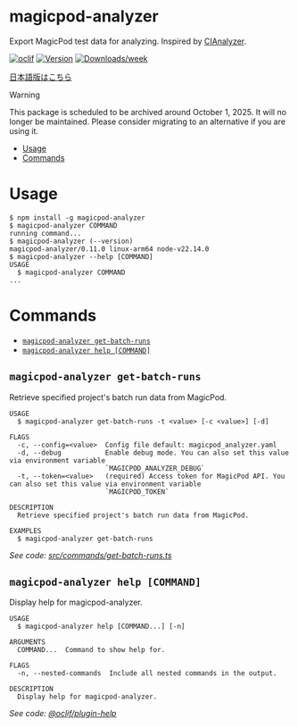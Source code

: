 magicpod-analyzer
=================

Export MagicPod test data for analyzing. Inspired by [CIAnalyzer](https://github.com/Kesin11/CIAnalyzer).

[![oclif](https://img.shields.io/badge/cli-oclif-brightgreen.svg)](https://oclif.io)
[![Version](https://img.shields.io/npm/v/magicpod-analyzer.svg)](https://npmjs.org/package/magicpod-analyzer)
[![Downloads/week](https://img.shields.io/npm/dw/magicpod-analyzer.svg)](https://npmjs.org/package/magicpod-analyzer)

[日本語版はこちら](./README.ja.md)

> [!WARNING]
> This package is scheduled to be archived around October 1, 2025. It will no longer be maintained. Please consider migrating to an alternative if you are using it.

<!-- toc -->
* [Usage](#usage)
* [Commands](#commands)
<!-- tocstop -->
# Usage
<!-- usage -->
```sh-session
$ npm install -g magicpod-analyzer
$ magicpod-analyzer COMMAND
running command...
$ magicpod-analyzer (--version)
magicpod-analyzer/0.11.0 linux-arm64 node-v22.14.0
$ magicpod-analyzer --help [COMMAND]
USAGE
  $ magicpod-analyzer COMMAND
...
```
<!-- usagestop -->
# Commands
<!-- commands -->
* [`magicpod-analyzer get-batch-runs`](#magicpod-analyzer-get-batch-runs)
* [`magicpod-analyzer help [COMMAND]`](#magicpod-analyzer-help-command)

## `magicpod-analyzer get-batch-runs`

Retrieve specified project's batch run data from MagicPod.

```
USAGE
  $ magicpod-analyzer get-batch-runs -t <value> [-c <value>] [-d]

FLAGS
  -c, --config=<value>  Config file default: magicpod_analyzer.yaml
  -d, --debug           Enable debug mode. You can also set this value via environment variable
                        `MAGICPOD_ANALYZER_DEBUG`
  -t, --token=<value>   (required) Access token for MagicPod API. You can also set this value via environment variable
                        `MAGICPOD_TOKEN`

DESCRIPTION
  Retrieve specified project's batch run data from MagicPod.

EXAMPLES
  $ magicpod-analyzer get-batch-runs
```

_See code: [src/commands/get-batch-runs.ts](https://github.com/takeyaqa/magicpod-analyzer/blob/v0.11.0/src/commands/get-batch-runs.ts)_

## `magicpod-analyzer help [COMMAND]`

Display help for magicpod-analyzer.

```
USAGE
  $ magicpod-analyzer help [COMMAND...] [-n]

ARGUMENTS
  COMMAND...  Command to show help for.

FLAGS
  -n, --nested-commands  Include all nested commands in the output.

DESCRIPTION
  Display help for magicpod-analyzer.
```

_See code: [@oclif/plugin-help](https://github.com/oclif/plugin-help/blob/v6.2.27/src/commands/help.ts)_
<!-- commandsstop -->
